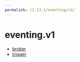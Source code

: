 ```yaml
---
permalink: /1.13.1/eventing/v1/
---
```


# eventing.v1



* [broker](broker.md)
* [trigger](trigger.md)